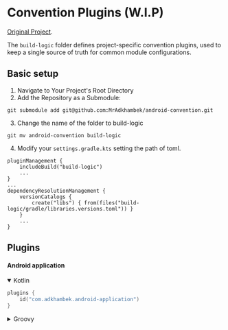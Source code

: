 # Convention Plugins (W.I.P)

[Original Project](https://github.com/raxden/android-convention).

The `build-logic` folder defines project-specific convention plugins, used to keep a single
source of truth for common module configurations.


## Basic setup

1. Navigate to Your Project's Root Directory
2. Add the Repository as a Submodule:

```
git submodule add git@github.com:MrAdkhambek/android-convention.git
```
3. Change the name of the folder to build-logic
```
git mv android-convention build-logic
```
4. Modify your `settings.gradle.kts` setting the path of toml.
```
pluginManagement {
    includeBuild("build-logic")
    ...
}
...
dependencyResolutionManagement {
    versionCatalogs {
        create("libs") { from(files("build-logic/gradle/libraries.versions.toml")) }
    }
    ...
}
```

## Plugins

#### Android application

<details open><summary>Kotlin</summary>

```kt
plugins {
    id("com.adkhambek.android-application")
}
```

</details>

<details><summary>Groovy</summary>

```groovy
plugins {
    id 'com.adkhambek.android-application'
}
```

</details>

